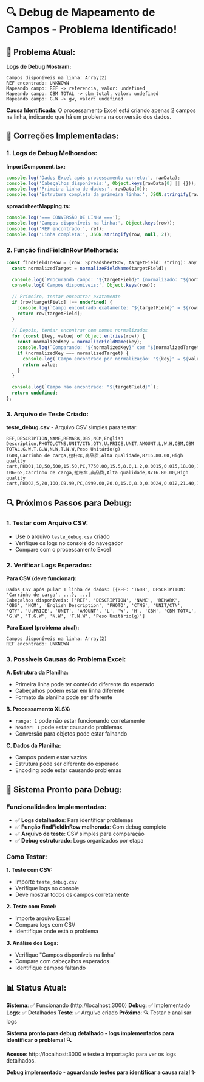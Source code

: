 # 🔍 Debug de Mapeamento de Campos - Problema Identificado!

## 🚨 Problema Atual:

**Logs de Debug Mostram:**
```
Campos disponíveis na linha: Array(2)
REF encontrado: UNKNOWN
Mapeando campo: REF -> referencia, valor: undefined
Mapeando campo: CBM TOTAL -> cbm_total, valor: undefined
Mapeando campo: G.W -> gw, valor: undefined
```

**Causa Identificada**: O processamento Excel está criando apenas 2 campos na linha, indicando que há um problema na conversão dos dados.

## 🔧 Correções Implementadas:

### **1. Logs de Debug Melhorados:**

**ImportComponent.tsx:**
```javascript
console.log('Dados Excel após processamento correto:', rawData);
console.log('Cabeçalhos disponíveis:', Object.keys(rawData[0] || {}));
console.log('Primeira linha de dados:', rawData[0]);
console.log('Estrutura completa da primeira linha:', JSON.stringify(rawData[0], null, 2));
```

**spreadsheetMapping.ts:**
```javascript
console.log('=== CONVERSÃO DE LINHA ===');
console.log('Campos disponíveis na linha:', Object.keys(row));
console.log('REF encontrado:', ref);
console.log('Linha completa:', JSON.stringify(row, null, 2));
```

### **2. Função findFieldInRow Melhorada:**

```javascript
const findFieldInRow = (row: SpreadsheetRow, targetField: string): any => {
  const normalizedTarget = normalizeFieldName(targetField);
  
  console.log(`Procurando campo: "${targetField}" (normalizado: "${normalizedTarget}")`);
  console.log('Campos disponíveis:', Object.keys(row));
  
  // Primeiro, tentar encontrar exatamente
  if (row[targetField] !== undefined) {
    console.log(`Campo encontrado exatamente: "${targetField}" = ${row[targetField]}`);
    return row[targetField];
  }
  
  // Depois, tentar encontrar com nomes normalizados
  for (const [key, value] of Object.entries(row)) {
    const normalizedKey = normalizeFieldName(key);
    console.log(`Comparando: "${normalizedKey}" com "${normalizedTarget}"`);
    if (normalizedKey === normalizedTarget) {
      console.log(`Campo encontrado por normalização: "${key}" = ${value}`);
      return value;
    }
  }
  
  console.log(`Campo não encontrado: "${targetField}"`);
  return undefined;
};
```

### **3. Arquivo de Teste Criado:**

**teste_debug.csv** - Arquivo CSV simples para testar:
```csv
REF,DESCRIPTION,NAME,REMARK,OBS,NCM,English Description,PHOTO,CTNS,UNIT/CTN,QTY,U.PRICE,UNIT,AMOUNT,L,W,H,CBM,CBM TOTAL,G.W,T.G.W,N.W,T.N.W,Peso Unitário(g)
T608,Carrinho de carga,拉杆车,高品质,Alta qualidade,8716.80.00,High quality cart,PH001,10,50,500,15.50,PC,7750.00,15.5,8.0,1.2,0.0015,0.015,18.00,1512.00,17.40,1461.60,25
106-6S,Carrinho de carga,拉杆车,高品质,Alta qualidade,8716.80.00,High quality cart,PH002,5,20,100,89.99,PC,8999.00,20.0,15.0,8.0,0.0024,0.012,21.40,1797.60,20.40,1713.60,180
```

## 🔍 Próximos Passos para Debug:

### **1. Testar com Arquivo CSV:**
- Use o arquivo `teste_debug.csv` criado
- Verifique os logs no console do navegador
- Compare com o processamento Excel

### **2. Verificar Logs Esperados:**

**Para CSV (deve funcionar):**
```
Dados CSV após pular 1 linha de dados: [{REF: 'T608', DESCRIPTION: 'Carrinho de carga', ...}, ...]
Cabeçalhos disponíveis: ['REF', 'DESCRIPTION', 'NAME', 'REMARK', 'OBS', 'NCM', 'English Description', 'PHOTO', 'CTNS', 'UNIT/CTN', 'QTY', 'U.PRICE', 'UNIT', 'AMOUNT', 'L', 'W', 'H', 'CBM', 'CBM TOTAL', 'G.W', 'T.G.W', 'N.W', 'T.N.W', 'Peso Unitário(g)']
```

**Para Excel (problema atual):**
```
Campos disponíveis na linha: Array(2)
REF encontrado: UNKNOWN
```

### **3. Possíveis Causas do Problema Excel:**

**A. Estrutura da Planilha:**
- Primeira linha pode ter conteúdo diferente do esperado
- Cabeçalhos podem estar em linha diferente
- Formato da planilha pode ser diferente

**B. Processamento XLSX:**
- `range: 1` pode não estar funcionando corretamente
- `header: 1` pode estar causando problemas
- Conversão para objetos pode estar falhando

**C. Dados da Planilha:**
- Campos podem estar vazios
- Estrutura pode ser diferente do esperado
- Encoding pode estar causando problemas

## 🚀 Sistema Pronto para Debug:

### **Funcionalidades Implementadas:**
- ✅ **Logs detalhados**: Para identificar problemas
- ✅ **Função findFieldInRow melhorada**: Com debug completo
- ✅ **Arquivo de teste**: CSV simples para comparação
- ✅ **Debug estruturado**: Logs organizados por etapa

### **Como Testar:**

**1. Teste com CSV:**
- Importe `teste_debug.csv`
- Verifique logs no console
- Deve mostrar todos os campos corretamente

**2. Teste com Excel:**
- Importe arquivo Excel
- Compare logs com CSV
- Identifique onde está o problema

**3. Análise dos Logs:**
- Verifique "Campos disponíveis na linha"
- Compare com cabeçalhos esperados
- Identifique campos faltando

## 📊 Status Atual:

**Sistema**: ✅ Funcionando (http://localhost:3000)
**Debug**: ✅ Implementado
**Logs**: ✅ Detalhados
**Teste**: ✅ Arquivo criado
**Próximo**: 🔍 Testar e analisar logs

**Sistema pronto para debug detalhado - logs implementados para identificar o problema! 🔍**

**Acesse**: http://localhost:3000 e teste a importação para ver os logs detalhados.

**Debug implementado - aguardando testes para identificar a causa raiz! ✨**













